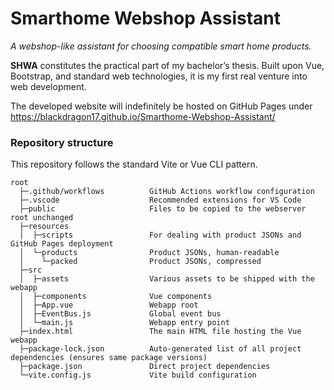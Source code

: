 # Smarthome Webshop Assistant

*A webshop-like assistant for choosing compatible smart home products.*

**SHWA** constitutes the practical part of my bachelor’s thesis. Built upon Vue, Bootstrap, and standard web technologies, it is my first real venture into web development.

The developed website will indefinitely be hosted on GitHub Pages under https://blackdragon17.github.io/Smarthome-Webshop-Assistant/

### Repository structure

This repository follows the standard Vite or Vue CLI pattern.

```
root
  ├─.github/workflows          GitHub Actions workflow configuration
  ├─.vscode                    Recommended extensions for VS Code
  ├─public                     Files to be copied to the webserver root unchanged
  ├─resources
  │  ├─scripts                 For dealing with product JSONs and GitHub Pages deployment
  │  └─products                Product JSONs, human-readable
  │    └─packed                Product JSONs, compressed
  ├─src
  │  ├─assets                  Various assets to be shipped with the webapp
  │  ├─components              Vue components
  │  ├─App.vue                 Webapp root
  │  ├─EventBus.js             Global event bus
  │  └─main.js                 Webapp entry point
  ├─index.html                 The main HTML file hosting the Vue webapp
  ├─package-lock.json          Auto-generated list of all project dependencies (ensures same package versions)
  ├─package.json               Direct project dependencies
  └─vite.config.js             Vite build configuration
```
